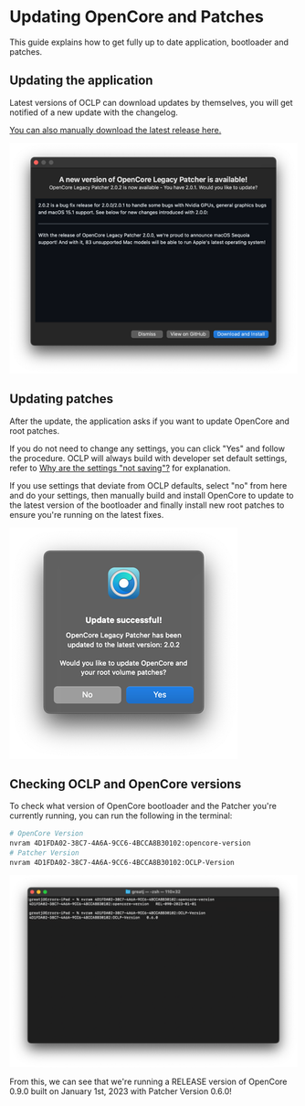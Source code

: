 # Updating OpenCore and Patches

This guide explains how to get fully up to date application, bootloader and patches.

## Updating the application

Latest versions of OCLP can download updates by themselves, you will get notified of a new update with the changelog.

[You can also manually download the latest release here.](https://github.com/dortania/OpenCore-Legacy-Patcher/releases)


<div align="left">
             <img src="./images/OCLP_Update_Available.png" alt="Update Avaialble" />
</div>


## Updating patches

After the update, the application asks if you want to update OpenCore and root patches. 

If you do not need to change any settings, you can click "Yes" and follow the procedure. OCLP will always build with developer set default settings, refer to [Why are the settings "not saving"?](https://dortania.github.io/OpenCore-Legacy-Patcher/FAQ.html#why-are-the-settings-not-saving) for explanation.

If you use settings that deviate from OCLP defaults, select "no" from here and do your settings, then manually build and install OpenCore to update to the latest version of the bootloader and finally install new root patches to ensure you're running on the latest fixes. 


<div align="left">
             <img src="./images/OCLP_Update_Successful.png" alt="Update Successful" />
</div>

## Checking OCLP and OpenCore versions

To check what version of OpenCore bootloader and the Patcher you're currently running, you can run the following in the terminal:

```bash
# OpenCore Version
nvram 4D1FDA02-38C7-4A6A-9CC6-4BCCA8B30102:opencore-version
# Patcher Version
nvram 4D1FDA02-38C7-4A6A-9CC6-4BCCA8B30102:OCLP-Version
```

<div align="left">
             <img src="./images/oclp-version.png" alt="OCLP version" width="600" />
</div>

From this, we can see that we're running a RELEASE version of OpenCore 0.9.0 built on January 1st, 2023 with Patcher Version 0.6.0!

